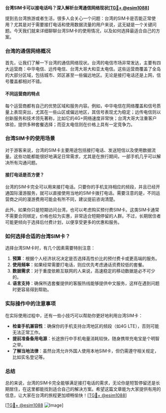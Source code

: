 **台湾SIM卡可以接电话吗？深入解析台湾通信网络现状[[TG💪+ @esim1088](https://t.me/s/esim1088)]**

提到去台湾旅游或者生活，很多人会关心一个问题：台湾的SIM卡是否能正常使用？尤其是对于需要接打电话和使用数据流量的用户来说，这无疑是一个关键问题。今天我们就来详细聊聊台湾SIM卡的使用情况，以及如何选择最适合自己的方案。

### 台湾的通信网络概况

首先，让我们了解一下台湾的通信网络现状。台湾的电信市场非常发达，主要有四大运营商：中华电信、远传电信、台湾大哥大和亚太电信。这些运营商覆盖了全岛的大部分区域，包括城市、郊区甚至一些偏远地区。无论是接打电话还是上网，信号覆盖都相对不错。

#### 不同运营商的特点

每个运营商都有自己的优势区域和服务内容。例如，中华电信在网络覆盖和信号质量上表现突出，尤其在一些山区或偏远地区，其信号表现尤为稳定；远传电信则以创新服务和技术领先著称，比如它的4G+网络速度非常快；台湾大哥大注重客户体验，提供多种套餐选择；而亚太电信则在价格上具有一定竞争力。

### 台湾SIM卡的使用场景

对于游客来说，台湾的SIM卡主要用途包括接打电话、发送短信以及使用数据流量。这些功能都能很好地满足日常需求，尤其是在旅行期间，一部手机几乎可以解决所有沟通问题。

#### 接打电话是否方便？

台湾的SIM卡完全可以用来接打电话。只要你的手机支持相应的频段，并且已经开通国际漫游服务，就可以直接使用当地的SIM卡拨打电话。需要注意的是，不同运营商之间的漫游费用可能会有所不同，建议提前咨询清楚。

此外，如果你只是短期访问台湾，也可以考虑购买预付费SIM卡。这类SIM卡通常不需要合同绑定，价格也较为实惠，非常适合短期停留的人群。不过，长期居住者可能更倾向于选择后付费计划，以便享受更多的优惠和服务。

### 如何选择合适的台湾SIM卡？

选择台湾SIM卡时，有几个因素需要特别注意：

1. **预算**：根据个人经济状况决定是否选择高性价比的预付费卡或更高端的服务。
2. **使用频率**：如果经常需要打电话，则应优先考虑通话资费较低的套餐。
3. **数据需求**：对于重度依赖互联网的人来说，高速稳定的移动数据是必不可少的。
4. **语言支持**：确保所选套餐提供的客服热线能够提供中文服务，这样在遇到问题时更容易得到帮助。

### 实际操作中的注意事项

在实际使用过程中，还有一些小技巧可以帮助你更好地利用台湾SIM卡：

- **检查手机兼容性**：确保你的手机支持台湾地区的频段（如4G LTE），否则可能无法正常工作。
- **提前准备备用电源**：长途旅行中手机电量消耗较快，随身携带充电宝是个明智之举。
- **了解当地法律**：虽然台湾允许外国人使用本地SIM卡，但仍需遵守相关规定，比如实名登记等。

### 总结

总的来说，台湾的SIM卡完全能够满足接打电话的需求，无论你是短暂停留还是长期居住，在这里都能找到适合自己的解决方案。希望这篇文章能为大家提供有用的信息，让大家在台湾的旅程更加顺畅愉快！[[TG💪+ @esim1088](https://t.me/s/esim1088)]

[[TG💪+ @esim1088](https://t.me/s/esim1088) ![Image](https://i.postimg.cc/4NQfJmqS/Snipaste-2025-05-13-00-14-12.png)]